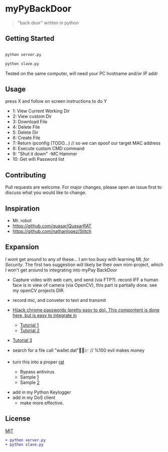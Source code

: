 # myPyBackDoor
> "back door" written in python 

## Getting Started 
```python

python server.py

python slave.py 

```
Tested on the same computer, will need your PC hostname and/or IP addr  


## Usage
press X and follow on screen instructions to do Y
  - 1: View Current Working Dir
  - 2: View custom Dir
  - 3: Download File 
  - 4: Delete File 
  - 5: Delete Dir  
  - 6: Create File 
  - 7: Return ipconfig (TODO...) // so we can spoof our target MAC address  
  - 8: Execute custom CMD command 
  - 9: "Shut it down" -MC Hammer 
  - 10: Get wifi Password list 



 ## Contributing
Pull requests are welcome. For major changes, please open an issue first to discuss what you would like to change.


## Inspiration 
+ Mr. robot
+ https://github.com/quasar/QuasarRAT
+ https://github.com/nathanlopez/Stitch

## Expansion  

I wont get around to any of these... I am too busy with learning _ML for Security_. The first two suggestion will likely be their own mini-project, which I won't get around to integrating into myPay BackDoor    

* Capture video with web cam, and send (via FTP?). record IFF a human face is in view of camera (via OpenCV), this part is partially done. see my openCV projects DIR. 

* record mic, and conveter to text and transmit 

* [Hijack chrome passwords (pretty easy to do). This compontent is done here, but is easy to integrate in](https://github.com/alik604/chromePasswordThieve)

  * [Tutorial 1](<https://github.com/ProgrammedBoi/password-stealer/blob/master/stealer.pyw>)
  * [Tutorial 2](<https://github.com/ProgrammedBoi/password-proof-of-concept/blob/master/pass_stealer.py>)
*  [Tutorial 3](https://raw.githubusercontent.com/byt3bl33d3r/chrome-decrypter/master/chrome_decrypt.py)
* search for a file call "wallet.dat"💯😈💹 // %100 evil makes money 

* turn this into a proper [rat](https://en.wikipedia.org/wiki/Remote_access_trojan)
  + Bypass antivirus 
  + Sample [1](https://github.com/nathanlopez/Stitch)
  + Sample [2](https://github.com/n1nj4sec/pupy)


+ add in my Python Keylogger
+ add in my DoS client 
  - make more effective. 



## License
[MIT](https://choosealicense.com/licenses/mit/)

```diff
+ python server.py
+ python slave.py
```
